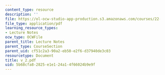 ```yaml
---
content_type: resource
description: ''
file: https://ol-ocw-studio-app-production.s3.amazonaws.com/courses/22-314j-structural-mechanics-in-nuclear-power-technology-fall-2006/5b68cfa82825e1e124a14f66024b9e9f_v_2.pdf
file_type: application/pdf
learning_resource_types:
- Lecture Notes
ocw_type: OCWFile
parent_title: Lecture Notes
parent_type: CourseSection
parent_uid: cf51c2a3-90a2-eb50-e2f6-d37940de3c03
resourcetype: Document
title: v_2.pdf
uid: 5b68cfa8-2825-e1e1-24a1-4f66024b9e9f
---
```


